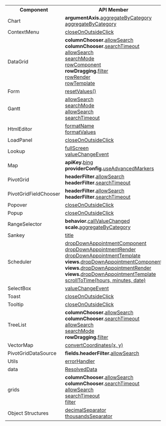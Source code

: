 <table class="dx-table">
<tr>
<th>Component</th>
<th>API Member</th>
</tr>
<tr>
<td>Chart</td>
<td><b>argumentAxis.</b><a href="https://js.devexpress.com/Documentation/25_1/ApiReference/UI_Components/dxChart/Configuration/argumentAxis/#aggregateByCategory">aggregateByCategory</a><br><a href="https://js.devexpress.com/Documentation/25_1/ApiReference/UI_Components/dxChart/Types/ArgumentAxis/#aggregateByCategory">aggregateByCategory</a></td>
</tr>
<tr>
<td>ContextMenu</td>
<td><a href="https://js.devexpress.com/Documentation/25_1/ApiReference/UI_Components/dxContextMenu/Configuration/#closeOnOutsideClick">closeOnOutsideClick</a></td>
</tr>
<tr>
<td>DataGrid</td>
<td><b>columnChooser.</b><a href="https://js.devexpress.com/Documentation/25_1/ApiReference/UI_Components/dxDataGrid/Configuration/columnChooser/#allowSearch">allowSearch</a><br><b>columnChooser.</b><a href="https://js.devexpress.com/Documentation/25_1/ApiReference/UI_Components/dxDataGrid/Configuration/columnChooser/#searchTimeout">searchTimeout</a><br><a href="https://js.devexpress.com/Documentation/25_1/ApiReference/UI_Components/dxDataGrid/Configuration/columns/headerFilter/#allowSearch">allowSearch</a><br><a href="https://js.devexpress.com/Documentation/25_1/ApiReference/UI_Components/dxDataGrid/Configuration/columns/headerFilter/#searchMode">searchMode</a><br><a href="https://js.devexpress.com/Documentation/25_1/ApiReference/UI_Components/dxDataGrid/Configuration/#rowComponent">rowComponent</a><br><b>rowDragging.</b><a href="https://js.devexpress.com/Documentation/25_1/ApiReference/UI_Components/dxDataGrid/Configuration/rowDragging/#filter">filter</a><br><a href="https://js.devexpress.com/Documentation/25_1/ApiReference/UI_Components/dxDataGrid/Configuration/#rowRender">rowRender</a><br><a href="https://js.devexpress.com/Documentation/25_1/ApiReference/UI_Components/dxDataGrid/Configuration/#rowTemplate">rowTemplate</a></td>
</tr>
<tr>
<td>Form</td>
<td><a href="https://js.devexpress.com/Documentation/25_1/ApiReference/UI_Components/dxForm/Methods/#resetValues()">resetValues()</a></td>
</tr>
<tr>
<td>Gantt</td>
<td><a href="https://js.devexpress.com/Documentation/25_1/ApiReference/UI_Components/dxGantt/Configuration/columns/headerFilter/#allowSearch">allowSearch</a><br><a href="https://js.devexpress.com/Documentation/25_1/ApiReference/UI_Components/dxGantt/Configuration/columns/headerFilter/#searchMode">searchMode</a><br><a href="https://js.devexpress.com/Documentation/25_1/ApiReference/UI_Components/dxGantt/Configuration/headerFilter/#allowSearch">allowSearch</a><br><a href="https://js.devexpress.com/Documentation/25_1/ApiReference/UI_Components/dxGantt/Configuration/headerFilter/#searchTimeout">searchTimeout</a></td>
</tr>
<tr>
<td>HtmlEditor</td>
<td><a href="https://js.devexpress.com/Documentation/25_1/ApiReference/UI_Components/dxHtmlEditor/Configuration/toolbar/items/#formatName">formatName</a><br><a href="https://js.devexpress.com/Documentation/25_1/ApiReference/UI_Components/dxHtmlEditor/Configuration/toolbar/items/#formatValues">formatValues</a></td>
</tr>
<tr>
<td>LoadPanel</td>
<td><a href="https://js.devexpress.com/Documentation/25_1/ApiReference/UI_Components/dxLoadPanel/Configuration/#closeOnOutsideClick">closeOnOutsideClick</a></td>
</tr>
<tr>
<td>Lookup</td>
<td><a href="https://js.devexpress.com/Documentation/25_1/ApiReference/UI_Components/dxLookup/Configuration/#fullScreen">fullScreen</a><br><a href="https://js.devexpress.com/Documentation/25_1/ApiReference/UI_Components/dxLookup/Configuration/#valueChangeEvent">valueChangeEvent</a></td>
</tr>
<tr>
<td>Map</td>
<td><b>apiKey.</b><a href="https://js.devexpress.com/Documentation/25_1/ApiReference/UI_Components/dxMap/Configuration/apiKey/#bing">bing</a><br><b>providerConfig.</b><a href="https://js.devexpress.com/Documentation/25_1/ApiReference/UI_Components/dxMap/Configuration/providerConfig/#useAdvancedMarkers">useAdvancedMarkers</a></td>
</tr>
<tr>
<td>PivotGrid</td>
<td><b>headerFilter.</b><a href="https://js.devexpress.com/Documentation/25_1/ApiReference/UI_Components/dxPivotGrid/Configuration/headerFilter/#allowSearch">allowSearch</a><br><b>headerFilter.</b><a href="https://js.devexpress.com/Documentation/25_1/ApiReference/UI_Components/dxPivotGrid/Configuration/headerFilter/#searchTimeout">searchTimeout</a></td>
</tr>
<tr>
<td>PivotGridFieldChooser</td>
<td><b>headerFilter.</b><a href="https://js.devexpress.com/Documentation/25_1/ApiReference/UI_Components/dxPivotGridFieldChooser/Configuration/headerFilter/#allowSearch">allowSearch</a><br><b>headerFilter.</b><a href="https://js.devexpress.com/Documentation/25_1/ApiReference/UI_Components/dxPivotGridFieldChooser/Configuration/headerFilter/#searchTimeout">searchTimeout</a></td>
</tr>
<tr>
<td>Popover</td>
<td><a href="https://js.devexpress.com/Documentation/25_1/ApiReference/UI_Components/dxPopover/Configuration/#closeOnOutsideClick">closeOnOutsideClick</a></td>
</tr>
<tr>
<td>Popup</td>
<td><a href="https://js.devexpress.com/Documentation/25_1/ApiReference/UI_Components/dxPopup/Configuration/#closeOnOutsideClick">closeOnOutsideClick</a></td>
</tr>
<tr>
<td>RangeSelector</td>
<td><b>behavior.</b><a href="https://js.devexpress.com/Documentation/25_1/ApiReference/UI_Components/dxRangeSelector/Configuration/behavior/#callValueChanged">callValueChanged</a><br><b>scale.</b><a href="https://js.devexpress.com/Documentation/25_1/ApiReference/UI_Components/dxRangeSelector/Configuration/scale/#aggregateByCategory">aggregateByCategory</a></td>
</tr>
<tr>
<td>Sankey</td>
<td><a href="https://js.devexpress.com/Documentation/25_1/ApiReference/UI_Components/dxSankey/Node/Fields/#title">title</a></td>
</tr>
<tr>
<td>Scheduler</td>
<td><a href="https://js.devexpress.com/Documentation/25_1/ApiReference/UI_Components/dxScheduler/Configuration/#dropDownAppointmentComponent">dropDownAppointmentComponent</a><br><a href="https://js.devexpress.com/Documentation/25_1/ApiReference/UI_Components/dxScheduler/Configuration/#dropDownAppointmentRender">dropDownAppointmentRender</a><br><a href="https://js.devexpress.com/Documentation/25_1/ApiReference/UI_Components/dxScheduler/Configuration/#dropDownAppointmentTemplate">dropDownAppointmentTemplate</a><br><b>views.</b><a href="https://js.devexpress.com/Documentation/25_1/ApiReference/UI_Components/dxScheduler/Configuration/views/#dropDownAppointmentComponent">dropDownAppointmentComponent</a><br><b>views.</b><a href="https://js.devexpress.com/Documentation/25_1/ApiReference/UI_Components/dxScheduler/Configuration/views/#dropDownAppointmentRender">dropDownAppointmentRender</a><br><b>views.</b><a href="https://js.devexpress.com/Documentation/25_1/ApiReference/UI_Components/dxScheduler/Configuration/views/#dropDownAppointmentTemplate">dropDownAppointmentTemplate</a><br><a href="https://js.devexpress.com/Documentation/25_1/ApiReference/UI_Components/dxScheduler/Methods/scrollToTime(hours_minutes_date)">scrollToTime(hours, minutes, date)</a></td>
</tr>
<tr>
<td>SelectBox</td>
<td><a href="https://js.devexpress.com/Documentation/25_1/ApiReference/UI_Components/dxSelectBox/Configuration/#valueChangeEvent">valueChangeEvent</a></td>
</tr>
<tr>
<td>Toast</td>
<td><a href="https://js.devexpress.com/Documentation/25_1/ApiReference/UI_Components/dxToast/Configuration/#closeOnOutsideClick">closeOnOutsideClick</a></td>
</tr>
<tr>
<td>Tooltip</td>
<td><a href="https://js.devexpress.com/Documentation/25_1/ApiReference/UI_Components/dxTooltip/Configuration/#closeOnOutsideClick">closeOnOutsideClick</a></td>
</tr>
<tr>
<td>TreeList</td>
<td><b>columnChooser.</b><a href="https://js.devexpress.com/Documentation/25_1/ApiReference/UI_Components/dxTreeList/Configuration/columnChooser/#allowSearch">allowSearch</a><br><b>columnChooser.</b><a href="https://js.devexpress.com/Documentation/25_1/ApiReference/UI_Components/dxTreeList/Configuration/columnChooser/#searchTimeout">searchTimeout</a><br><a href="https://js.devexpress.com/Documentation/25_1/ApiReference/UI_Components/dxTreeList/Configuration/columns/headerFilter/#allowSearch">allowSearch</a><br><a href="https://js.devexpress.com/Documentation/25_1/ApiReference/UI_Components/dxTreeList/Configuration/columns/headerFilter/#searchMode">searchMode</a><br><b>rowDragging.</b><a href="https://js.devexpress.com/Documentation/25_1/ApiReference/UI_Components/dxTreeList/Configuration/rowDragging/#filter">filter</a></td>
</tr>
<tr>
<td>VectorMap</td>
<td><a href="https://js.devexpress.com/Documentation/25_1/ApiReference/UI_Components/dxVectorMap/Methods/convertCoordinates(x_y)">convertCoordinates(x, y)</a></td>
</tr>
<tr>
<td>PivotGridDataSource</td>
<td><b>fields.headerFilter.</b><a href="https://js.devexpress.com/Documentation/25_1/ApiReference/Data_Layer/PivotGridDataSource/Configuration/fields/headerFilter/#allowSearch">allowSearch</a></td>
</tr>
<tr>
<td>Utils</td>
<td><a href="https://js.devexpress.com/Documentation/25_1/ApiReference/Data_Layer/Utils/#errorHandler">errorHandler</a></td>
</tr>
<tr>
<td>data</td>
<td><a href="https://js.devexpress.com/Documentation/25_1/ApiReference/Common_Types/data/#ResolvedData">ResolvedData</a></td>
</tr>
<tr>
<td>grids</td>
<td><b>columnChooser.</b><a href="https://js.devexpress.com/Documentation/25_1/ApiReference/Common_Types/grids/ColumnChooser/#allowSearch">allowSearch</a><br><b>columnChooser.</b><a href="https://js.devexpress.com/Documentation/25_1/ApiReference/Common_Types/grids/ColumnChooser/#searchTimeout">searchTimeout</a><br><a href="https://js.devexpress.com/Documentation/25_1/ApiReference/Common_Types/grids/HeaderFilter/#allowSearch">allowSearch</a><br><a href="https://js.devexpress.com/Documentation/25_1/ApiReference/Common_Types/grids/HeaderFilter/#searchTimeout">searchTimeout</a><br><a href="https://js.devexpress.com/Documentation/25_1/ApiReference/Common_Types/grids/RowDragging/#filter">filter</a></td>
</tr>
<tr>
<td>Object Structures</td>
<td><a href="https://js.devexpress.com/Documentation/25_1/ApiReference/Common/Object_Structures/GlobalConfig/#decimalSeparator">decimalSeparator</a><br><a href="https://js.devexpress.com/Documentation/25_1/ApiReference/Common/Object_Structures/GlobalConfig/#thousandsSeparator">thousandsSeparator</a></td>
</tr>
</table>